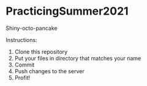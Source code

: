 # PracticingSummer2021

Shiny-octo-pancake

Instructions:

1. Clone this repository
2. Put your files in directory that matches your name
3. Commit
4. Push changes to the server
5. Profit!
